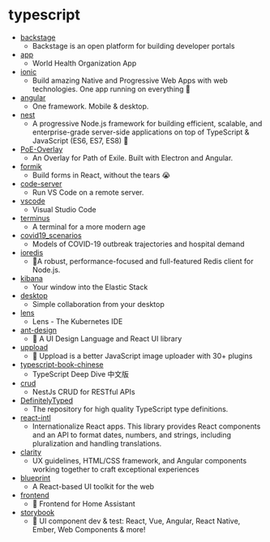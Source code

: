 # typescript
- [backstage](https://github.com/spotify/backstage)
  - Backstage is an open platform for building developer portals
- [app](https://github.com/WorldHealthOrganization/app)
  - World Health Organization App
- [ionic](https://github.com/ionic-team/ionic)
  - Build amazing Native and Progressive Web Apps with web technologies. One app running on everything 🎉
- [angular](https://github.com/angular/angular)
  - One framework. Mobile & desktop.
- [nest](https://github.com/nestjs/nest)
  - A progressive Node.js framework for building efficient, scalable, and enterprise-grade server-side applications on top of TypeScript & JavaScript (ES6, ES7, ES8) 🚀
- [PoE-Overlay](https://github.com/Kyusung4698/PoE-Overlay)
  - An Overlay for Path of Exile. Built with Electron and Angular.
- [formik](https://github.com/jaredpalmer/formik)
  - Build forms in React, without the tears 😭
- [code-server](https://github.com/cdr/code-server)
  - Run VS Code on a remote server.
- [vscode](https://github.com/microsoft/vscode)
  - Visual Studio Code
- [terminus](https://github.com/Eugeny/terminus)
  - A terminal for a more modern age
- [covid19_scenarios](https://github.com/neherlab/covid19_scenarios)
  - Models of COVID-19 outbreak trajectories and hospital demand
- [ioredis](https://github.com/luin/ioredis)
  - 🚀A robust, performance-focused and full-featured Redis client for Node.js.
- [kibana](https://github.com/elastic/kibana)
  - Your window into the Elastic Stack
- [desktop](https://github.com/desktop/desktop)
  - Simple collaboration from your desktop
- [lens](https://github.com/lensapp/lens)
  - Lens - The Kubernetes IDE
- [ant-design](https://github.com/ant-design/ant-design)
  - 🌈 A UI Design Language and React UI library
- [uppload](https://github.com/elninotech/uppload)
  - 📁 Uppload is a better JavaScript image uploader with 30+ plugins
- [typescript-book-chinese](https://github.com/jkchao/typescript-book-chinese)
  - TypeScript Deep Dive 中文版
- [crud](https://github.com/nestjsx/crud)
  - NestJs CRUD for RESTful APIs
- [DefinitelyTyped](https://github.com/DefinitelyTyped/DefinitelyTyped)
  - The repository for high quality TypeScript type definitions.
- [react-intl](https://github.com/formatjs/react-intl)
  - Internationalize React apps. This library provides React components and an API to format dates, numbers, and strings, including pluralization and handling translations.
- [clarity](https://github.com/vmware/clarity)
  - UX guidelines, HTML/CSS framework, and Angular components working together to craft exceptional experiences
- [blueprint](https://github.com/palantir/blueprint)
  - A React-based UI toolkit for the web
- [frontend](https://github.com/home-assistant/frontend)
  - 🍭 Frontend for Home Assistant
- [storybook](https://github.com/storybookjs/storybook)
  - 📓 UI component dev & test: React, Vue, Angular, React Native, Ember, Web Components & more!
